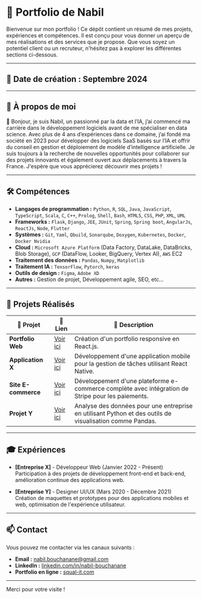 # 💼 **Portfolio de Nabil**

Bienvenue sur mon portfolio ! Ce dépôt contient un résumé de mes projets, expériences et compétences. Il est conçu pour vous donner un aperçu de mes réalisations et des services que je propose. Que vous soyez un potentiel client ou un recruteur, n'hésitez pas à explorer les différentes sections ci-dessous.

---

## 📅 **Date de création** : Septembre 2024

---

## 🌟 **À propos de moi**

👋 Bonjour, je suis Nabil, un passionné par la data et l’IA, j’ai commencé ma carrière dans le développement logiciels avant de me spécialiser en data science. Avec plus de 4 ans d’expériences dans ce domaine, j’ai fondé ma société en 2023 pour développer des logiciels SaaS basés sur l’IA et offrir du conseil en gestion et déploiement de
modèle d’intelligence artificielle. Je suis toujours à la recherche de nouvelles opportunités pour collaborer sur des projets innovants et également ouvert aux déplacements à travers la France. J'espère que vous apprécierez découvrir mes projets !


---

## 🛠️ **Compétences**

- **Langages de programmation :**  `Python`, `R`, `SQL`, `Java`, `JavaScript`, `TypeScript`, `Scala`, `C`, `C++`, `Prolog`, `Shell`, `Bash`, `HTML5`, `CSS`, `PHP`, `XML`, `UML`
- **Frameworks :**  `Flask`, `Django`, `JEE`, `JUnit`, `Spring`, `Spring boot`, `AngularJs`, `ReactJs`, `Node`, `Flutter`
- **Systèmes :** `Git`, `Yaml`, `Qbuild`, `Sonarqube`, `Doxygen`, `Kubernetes`, `Docker`, `Docker Nvidia`
- **Cloud :** `Microsoft Azure Platform` (Data Factory, DataLake, DataBricks, Blob Storage), `GCP` (DataFlow, Looker, BigQuery, Vertex AI), `AWS` EC2
- **Traitement des données :** `Pandas`, `Numpy`, `Matplotlib`
- **Traitement IA :** `TensorFlow`, `Pytorch`, `keras`
- **Outils de design :** `Figma`, `Adobe XD`
- **Autres :** Gestion de projet, Développement agile, SEO, etc...

---

## 📂 **Projets Réalisés**

| 🚀 Projet          | 🔗 Lien                | 📝 Description                                                                                        |
|--------------------|------------------------|------------------------------------------------------------------------------------------------------|
| **Portfolio Web**  | [Voir ici](#)           | Création d'un portfolio responsive en React.js.                                                      |
| **Application X**  | [Voir ici](#)           | Développement d'une application mobile pour la gestion de tâches utilisant React Native.              |
| **Site E-commerce**| [Voir ici](#)           | Développement d'une plateforme e-commerce complète avec intégration de Stripe pour les paiements.      |
| **Projet Y**       | [Voir ici](#)           | Analyse des données pour une entreprise en utilisant Python et des outils de visualisation comme Pandas.|

---

## 🎓 **Expériences**

- **[Entreprise X]** - Développeur Web (Janvier 2022 - Présent)  
  Participation à des projets de développement front-end et back-end, amélioration continue des applications web.

- **[Entreprise Y]** - Designer UI/UX (Mars 2020 - Décembre 2021)  
  Création de maquettes et prototypes pour des applications mobiles et web, optimisation de l'expérience utilisateur.

---

## 📫 **Contact**

Vous pouvez me contacter via les canaux suivants :

- **Email :** [nabil.bouchanane@gmail.com](mailto:nabil.bouchanane@gmail.com)
- **LinkedIn :** [linkedin.com/in/nabil-bouchanane](https://www.linkedin.com/in/nabil-bouchanane/)
- **Portfolio en ligne :** [squal-it.com](https://squal-it.com/)

---

Merci pour votre visite !
